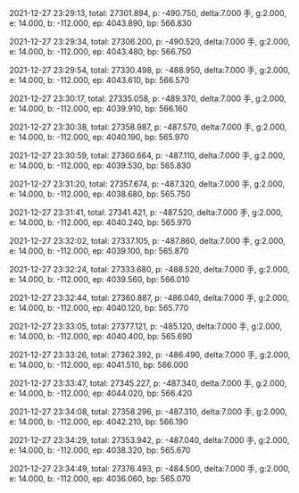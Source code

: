 2021-12-27 23:29:13, total: 27301.894, p: -490.750, delta:7.000 手, g:2.000, e: 14.000, b: -112.000, ep: 4043.890, bp: 566.830

2021-12-27 23:29:34, total: 27306.200, p: -490.520, delta:7.000 手, g:2.000, e: 14.000, b: -112.000, ep: 4043.480, bp: 566.750

2021-12-27 23:29:54, total: 27330.498, p: -488.950, delta:7.000 手, g:2.000, e: 14.000, b: -112.000, ep: 4043.610, bp: 566.570

2021-12-27 23:30:17, total: 27335.058, p: -489.370, delta:7.000 手, g:2.000, e: 14.000, b: -112.000, ep: 4039.910, bp: 566.160

2021-12-27 23:30:38, total: 27358.987, p: -487.570, delta:7.000 手, g:2.000, e: 14.000, b: -112.000, ep: 4040.190, bp: 565.970

2021-12-27 23:30:59, total: 27360.664, p: -487.110, delta:7.000 手, g:2.000, e: 14.000, b: -112.000, ep: 4039.530, bp: 565.830

2021-12-27 23:31:20, total: 27357.674, p: -487.320, delta:7.000 手, g:2.000, e: 14.000, b: -112.000, ep: 4038.680, bp: 565.750

2021-12-27 23:31:41, total: 27341.421, p: -487.520, delta:7.000 手, g:2.000, e: 14.000, b: -112.000, ep: 4040.240, bp: 565.970

2021-12-27 23:32:02, total: 27337.105, p: -487.860, delta:7.000 手, g:2.000, e: 14.000, b: -112.000, ep: 4039.100, bp: 565.870

2021-12-27 23:32:24, total: 27333.680, p: -488.520, delta:7.000 手, g:2.000, e: 14.000, b: -112.000, ep: 4039.560, bp: 566.010

2021-12-27 23:32:44, total: 27360.887, p: -486.040, delta:7.000 手, g:2.000, e: 14.000, b: -112.000, ep: 4040.120, bp: 565.770

2021-12-27 23:33:05, total: 27377.121, p: -485.120, delta:7.000 手, g:2.000, e: 14.000, b: -112.000, ep: 4040.400, bp: 565.690

2021-12-27 23:33:26, total: 27362.392, p: -486.490, delta:7.000 手, g:2.000, e: 14.000, b: -112.000, ep: 4041.510, bp: 566.000

2021-12-27 23:33:47, total: 27345.227, p: -487.340, delta:7.000 手, g:2.000, e: 14.000, b: -112.000, ep: 4044.020, bp: 566.420

2021-12-27 23:34:08, total: 27358.296, p: -487.310, delta:7.000 手, g:2.000, e: 14.000, b: -112.000, ep: 4042.210, bp: 566.190

2021-12-27 23:34:29, total: 27353.942, p: -487.040, delta:7.000 手, g:2.000, e: 14.000, b: -112.000, ep: 4038.320, bp: 565.670

2021-12-27 23:34:49, total: 27376.493, p: -484.500, delta:7.000 手, g:2.000, e: 14.000, b: -112.000, ep: 4036.060, bp: 565.070